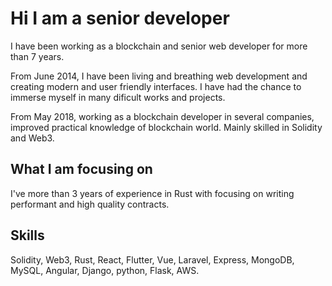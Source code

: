 # Hi I am a senior developer

I have been working as a blockchain and senior web developer for more than 7 years.

From June 2014, I have been living and breathing web development and creating modern and user friendly interfaces. I have had the chance to immerse myself in many dificult works and projects.

From May 2018, working as a blockchain developer in several companies, improved practical knowledge of blockchain world. Mainly skilled in Solidity and Web3.

## What I am focusing on

I've more than 3 years of experience in Rust with focusing on writing performant and high quality contracts.

## Skills

Solidity, Web3, Rust, React, Flutter, Vue, Laravel, Express, MongoDB, MySQL, Angular, Django, python, Flask, AWS.
